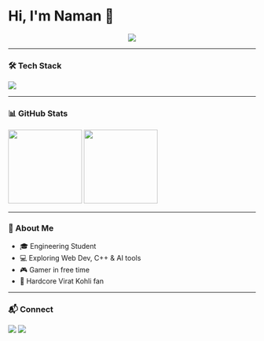 # Hi, I'm Naman 👋  

<p align="center">
  <img src="https://readme-typing-svg.herokuapp.com?size=22&color=3CB371&center=true&vCenter=true&width=440&height=45&lines=Engineering+Student;Web+Dev+Learner;AI+Explorer;Gamer;Virat+Kohli+Fan" />
</p>

---

### 🛠️ Tech Stack
<p>
  <img src="https://skillicons.dev/icons?i=cpp,html,css,js,react,tailwind,git,github,vscode" />
</p>

---

### 📊 GitHub Stats
<p>
  <img src="https://github-readme-stats.vercel.app/api?username=NamanGaonkar&show_icons=true&theme=tokyonight" height="150"/>
  <img src="https://github-readme-stats.vercel.app/api/top-langs/?username=NamanGaonkar&layout=compact&theme=tokyonight" height="150"/>
</p>

---

### 🚀 About Me
- 🎓 Engineering Student  
- 💻 Exploring Web Dev, C++ & AI tools  
- 🎮 Gamer in free time  
- 🏏 Hardcore Virat Kohli fan  

---

### 📬 Connect
<p>
  <a href="https://github.com/NamanGaonkar"><img src="https://img.shields.io/badge/GitHub-000?style=for-the-badge&logo=github" /></a>
  <a href="#"><img src="https://img.shields.io/badge/LinkedIn-0077B5?style=for-the-badge&logo=linkedin&logoColor=white" /></a>
</p>
